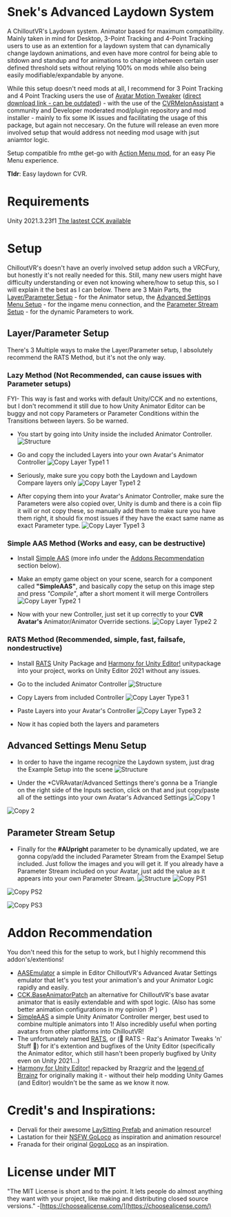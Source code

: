 # Snek's Advanced Laydown System
A ChilloutVR's Laydown system. Animator based for maximum compatibility.
Mainly taken in mind for Desktop, 3-Point Tracking and 4-Point Tracking users to use as an extention for a laydown system that can dynamically change laydown animations, and even have more control for being able to sitdown and standup and for animations to change inbetween certain user defined threshold sets without relying 100% on mods while also being easily modifiable/expandable by anyone.

While this setup doesn't need mods at all, I recommend for 3 Point Tracking and 4 Point Tracking users the use of [Avatar Motion Tweaker](https://github.com/SDraw/ml_mods_cvr/tree/master/ml_amt#avatar-motion-tweaker) ([direct download link - can be outdated](https://github.com/SDraw/ml_mods_cvr/releases/download/r146/ml_amt.dll)) - with the use of the [CVRMelonAssistant](https://github.com/knah/CVRMelonAssistant/releases) a community and Developer moderated mod/plugin repository and mod installer - mainly to fix some IK issues and facilitating the usage of this package, but again not neccesary. On the future will release an even more involved setup that would address not needing mod usage with jsut aniamtor logic.

Setup compatible fro mthe get-go with [Action Menu mod](https://github.com/dakyneko/DakyModsCVR/releases), for an easy Pie Menu experience.

**Tldr**: Easy laydown for CVR.

# Requirements
Unity 2021.3.23f1
[The lastest CCK available](https://developers.abinteractive.net/cck/setup/)

# Setup
ChilloutVR's doesn't have an overly involved setup addon such a VRCFury, but honestly it's not really needed for this. Still, many new users might have difficulty understanding or even not knowing where/how to setup this, so I will explain it the best as I can below. There are 3 Main Parts, the [Layer/Parameter Setup](https://github.com/MachMX/Sneks-Advanced-Laydown-System/tree/main#layerparameter-setup) - for the Animator setup, the [Advanced Settings Menu Setup](https://github.com/MachMX/Sneks-Advanced-Laydown-System/tree/main#advanced-settings-menu-setup) - for the ingame menu connection, and the [Parameter Stream Setup](https://github.com/MachMX/Sneks-Advanced-Laydown-System/tree/main#parameter-stream-setup) - for the dynamic Parameters to work.

## Layer/Parameter Setup
There's 3 Multiple ways to make the Layer/Parameter setup, I absolutely recommend the RATS Method, but it's not the only way.

### Lazy Method (Not Recommended, can cause issues with Parameter setups)
FYI- This way is fast and works with default Unity/CCK and no extentions, but I don't recommend it still due to how Unity Animator Editor can be buggy and not copy Parameters or Parameter Conditions within the Transitions between layers. So be warned.
- You start by going into Unity inside the included Animator Controller. ![Structure](https://github.com/MachMX/Sneks-Advanced-Laydown-System/assets/15898823/c252ada0-6dbf-4393-8d69-5f06c6e60f9f)

- Go and copy the included Layers into your own Avatar's Animator Controller ![Copy Layer Type1 1](https://github.com/MachMX/Sneks-Advanced-Laydown-System/assets/15898823/526ba8c7-4501-4054-bf05-d5d03d13e336)

- Seriously, make sure you copy both the Laydown and Laydown Compare layers only ![Copy Layer Type1 2](https://github.com/MachMX/Sneks-Advanced-Laydown-System/assets/15898823/187b5179-616c-4ed1-85fc-9812a89d8b21)

- After copying them into your Avatar's Animator Controller, make sure the Parameters were also copied over, Unity is dumb and there is a coin flip it will or not copy these, so manually add them to make sure you have them right, it should fix most issues if they have the exact same name as exact Parameter type. ![Copy Layer Type1 3](https://github.com/MachMX/Sneks-Advanced-Laydown-System/assets/15898823/bb586d15-fea6-426b-9330-fa00f97d0863)


### Simple AAS Method (Works and easy, can be destructive)
- Install [Simple AAS](https://github.com/NotAKidOnSteam/SimpleAAS/) (more info under the [Addons Recommendation](https://github.com/MachMX/Sneks-Advanced-Laydown-System/tree/main#addon-recommendation) section below).

- Make an empty game object on your scene, search for a component called **"SimpleAAS"**, and basically copy the setup on this image step and press *"Compile"*, after a short moment it will merge Controllers ![Copy Layer Type2 1](https://github.com/MachMX/Sneks-Advanced-Laydown-System/assets/15898823/7cad7b18-9cc3-47b1-80f1-d189e911cb75)

- Now with your new Controller, just set it up correctly to your **CVR Avatar's** Animator/Animator Override sections. ![Copy Layer Type2 2](https://github.com/MachMX/Sneks-Advanced-Laydown-System/assets/15898823/22430e61-7c6e-4dc2-a460-429d783c5e7b)


### RATS Method (Recommended, simple, fast, failsafe, nondestructive)
- Install [RATS](https://github.com/rrazgriz/RATS/releases) Unity Package and [Harmony for Unity Editor!](https://github.com/rrazgriz/harmony-vpm/releases/) unitypackage into your project, works on Unity Editor 2021 without any issues.

- Go to the included Animator Controller ![Structure](https://github.com/MachMX/Sneks-Advanced-Laydown-System/assets/15898823/c252ada0-6dbf-4393-8d69-5f06c6e60f9f)

- Copy Layers from included Controller ![Copy Layer Type3 1](https://github.com/MachMX/Sneks-Advanced-Laydown-System/assets/15898823/04ea8414-7433-4bc7-be45-313d3b938124)

- Paste Layers into your Avatar's Controller ![Copy Layer Type3 2](https://github.com/MachMX/Sneks-Advanced-Laydown-System/assets/15898823/e360a22e-3427-4a2a-8bb6-e87f21f85226)

- Now it has copied both the layers and parameters

## Advanced Settings Menu Setup
- In order to have the ingame recognize the Laydown system, just drag the Example Setup into the scene ![Structure](https://github.com/MachMX/Sneks-Advanced-Laydown-System/assets/15898823/c252ada0-6dbf-4393-8d69-5f06c6e60f9f)

- Under the *CVRAvatar/Advanced Settings there's gonna be a Triangle on the right side of the Inputs section, click on that and jsut copy/paste all of the settings into your own Avatar's Advanced Settings ![Copy 1](https://github.com/MachMX/Sneks-Advanced-Laydown-System/assets/15898823/27bf9e1a-32d0-4b60-981b-eb515a6d0e28)

![Copy 2](https://github.com/MachMX/Sneks-Advanced-Laydown-System/assets/15898823/3f0ec90c-110a-4d6b-a8de-29627b57ceae)


## Parameter Stream Setup
- Finally for the **#AUpright** parameter to be dynamically updated, we are gonna copy/add the included Parameter Stream from the Exampel Setup included. Just follow the images and you will get it. If you already have a Parameter Stream included on your Avatar, just add the value as it appears into your own Parameter Stream. ![Structure](https://github.com/MachMX/Sneks-Advanced-Laydown-System/assets/15898823/c252ada0-6dbf-4393-8d69-5f06c6e60f9f)
![Copy PS1](https://github.com/MachMX/Sneks-Advanced-Laydown-System/assets/15898823/d569442e-d7f9-49f5-bb03-a78f5ac1cb60)

![Copy PS2](https://github.com/MachMX/Sneks-Advanced-Laydown-System/assets/15898823/e6932562-ecb0-42f6-afbf-52be419e29b2)

![Copy PS3](https://github.com/MachMX/Sneks-Advanced-Laydown-System/assets/15898823/3243c8de-1480-43ce-82f7-452f3fa80066)


# Addon Recommendation
You don't need this for the setup to work, but I highly recommend this addon's/extentions!

- [AASEmulator](https://github.com/NotAKidOnSteam/AASEmulator/) a simple in Editor ChilloutVR's Advanced Avatar Settings emulator that let's you test your animation's and your Animator Logic rapidly and easily.
- [CCK.BaseAnimatorPatch](https://github.com/NotAKidOnSteam/CCK.BaseAnimatorPatch) an alternative for ChilloutVR's base avatar animator that is easily extendable and with spot logic. (Also has some better animation configurations in my opinion :P )
- [SimpleAAS](https://github.com/NotAKidOnSteam/SimpleAAS/) a simple Unity Animator Controller merger, best used to combine multiple animators into 1! Also incredibly useful when porting avatars from other platforms into ChilloutVR!
- The unfortunately named [RATS](https://github.com/rrazgriz/RATS/releases), or (🐀 RATS - Raz's Animator Tweaks 'n' Stuff 🧀) for it's extention and bugfixes of the Unity Editor (specifically the Animator editor, which still hasn't been properly bugfixed by Unity even on Unity 2021...)
- [Harmony for Unity Editor!](https://github.com/rrazgriz/harmony-vpm/releases/) repacked by Rrazgriz and the [legend of Brrainz](https://github.com/pardeike/Harmony) for originally making it - without their help modding Unity Games (and Editor) wouldn't be the same as we know it now.


# Credit's and Inspirations:

- Dervali for their awesome [LaySitting Prefab](https://github.com/Dervali-git/VRC-Tips/blob/main/LaySittingPrefab.md) and animation resource!
- Lastation for their [NSFW GoLoco](https://github.com/LastationVRChat/NSFW-GoLoco) as inspiration and animation resource!
- Franada for their original [GogoLoco](https://github.com/Franada/gogoloco/releases) as an inspiration.

# License under MIT
"The MIT License is short and to the point. It lets people do almost anything they want with your project, like making and distributing closed source versions." -[https://choosealicense.com/](https://choosealicense.com/)
